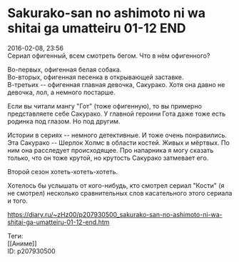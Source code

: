 Sakurako-san no ashimoto ni wa shitai ga umatteiru 01-12 END
=============================================================

   
 2016-02-08, 23:56   
  Сериал офигенный, всем смотреть бегом. Что в нём офигенного?   
   
 Во-первых, офигенная белая собака.   
 Во-вторых, офигенная песенка в открывающей заставке.   
 В-третьих -- офигенная главная девочка, Сакурако. Хотя она давно не девочка, лол, а немного постарше.   
   
 Если вы читали мангу "Гот" (тоже офигенную), то вы примерно представляете себе Сакурако. У главной героини Гота даже тоже есть родинка под глазом. Но под другим.   
   
 Истории в сериях -- немного детективные. И тоже очень понравились. Эта Сакурако -- Шерлок Холмс в области костей. Живых и мёртвых. По ним она расследует происходящее. Про напарника я могу сказать только, что он тоже крутой, но крутость Сакурако затмевает его.   
   
 Второй сезон хотеть-хотеть-хотеть.   
   
 Хотелось бы услышать от кого-нибудь, кто смотрел сериал "Кости" (я не смотрел) несколько сравнительных слов касательного этого сериала и того.   
    
 <https://diary.ru/~zHz00/p207930500_sakurako-san-no-ashimoto-ni-wa-shitai-ga-umatteiru-01-12-end.htm>   
   
 Теги:   
 [[Аниме]]   
 ID: p207930500